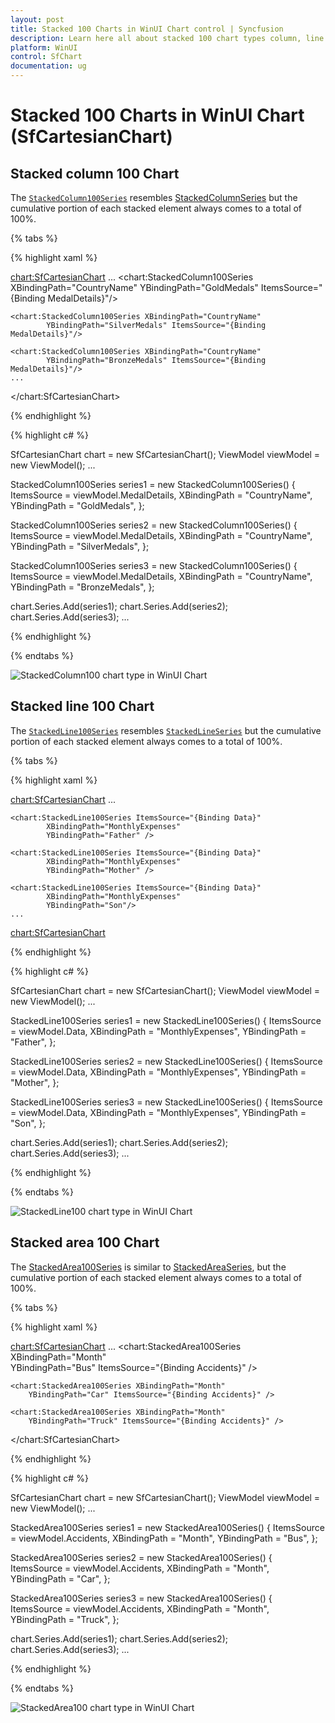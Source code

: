 ```yaml
---
layout: post
title: Stacked 100 Charts in WinUI Chart control | Syncfusion
description: Learn here all about stacked 100 chart types column, line and area in Syncfusion WinUI Chart (SfCartesianChart) control.
platform: WinUI
control: SfChart
documentation: ug
---
```


# Stacked 100 Charts in WinUI Chart (SfCartesianChart)

## Stacked column 100 Chart

The [`StackedColumn100Series`]() resembles [StackedColumnSeries]() but the cumulative portion of each stacked element always comes to a total of 100%. 

{% tabs %}

{% highlight xaml %}

<chart:SfCartesianChart>
    ...
    <chart:StackedColumn100Series XBindingPath="CountryName" 
            YBindingPath="GoldMedals" ItemsSource="{Binding MedalDetails}"/>

    <chart:StackedColumn100Series XBindingPath="CountryName"
            YBindingPath="SilverMedals" ItemsSource="{Binding MedalDetails}"/>

    <chart:StackedColumn100Series XBindingPath="CountryName" 
            YBindingPath="BronzeMedals" ItemsSource="{Binding MedalDetails}"/>
    ...
</chart:SfCartesianChart>

{% endhighlight %}

{% highlight c# %}

SfCartesianChart chart = new SfCartesianChart();
ViewModel viewModel = new ViewModel();
...

StackedColumn100Series series1 = new StackedColumn100Series()
{
    ItemsSource = viewModel.MedalDetails,
    XBindingPath = "CountryName",
    YBindingPath = "GoldMedals",
};

StackedColumn100Series series2 = new StackedColumn100Series()
{
    ItemsSource = viewModel.MedalDetails,
    XBindingPath = "CountryName",
    YBindingPath = "SilverMedals",
};

StackedColumn100Series series3 = new StackedColumn100Series()
{
    ItemsSource = viewModel.MedalDetails,
    XBindingPath = "CountryName",
    YBindingPath = "BronzeMedals",
};

chart.Series.Add(series1);
chart.Series.Add(series2);
chart.Series.Add(series3);
...

{% endhighlight %}

{% endtabs %}

![StackedColumn100 chart type in WinUI Chart](Stacking100_Series_Images/stackedcolumn100_chart.png)

## Stacked line 100 Chart

The [`StackedLine100Series`]() resembles [`StackedLineSeries`]() but the cumulative portion of each stacked element always comes to a total of 100%. 

{% tabs %}

{% highlight xaml %}

<chart:SfCartesianChart>
    ...

    <chart:StackedLine100Series ItemsSource="{Binding Data}" 
            XBindingPath="MonthlyExpenses" 
            YBindingPath="Father" />

    <chart:StackedLine100Series ItemsSource="{Binding Data}"
            XBindingPath="MonthlyExpenses"  
            YBindingPath="Mother" />

    <chart:StackedLine100Series ItemsSource="{Binding Data}"
            XBindingPath="MonthlyExpenses" 
            YBindingPath="Son"/>
    ...
<chart:SfCartesianChart>

{% endhighlight %}

{% highlight c# %}

SfCartesianChart chart = new SfCartesianChart();
ViewModel viewModel = new ViewModel();
...

StackedLine100Series series1 = new StackedLine100Series()
{
    ItemsSource = viewModel.Data,
    XBindingPath = "MonthlyExpenses",
    YBindingPath = "Father",
};

StackedLine100Series series2 = new StackedLine100Series()
{
    ItemsSource = viewModel.Data,
    XBindingPath = "MonthlyExpenses",
    YBindingPath = "Mother",
};

StackedLine100Series series3 = new StackedLine100Series()
{
    ItemsSource = viewModel.Data,
    XBindingPath = "MonthlyExpenses",
    YBindingPath = "Son",
};

chart.Series.Add(series1);
chart.Series.Add(series2);
chart.Series.Add(series3);
...

{% endhighlight %}

{% endtabs %}

![StackedLine100 chart type in WinUI Chart](Stacking100_Series_Images/stackedline100_chart.png)

## Stacked area 100 Chart

The [StackedArea100Series]() is similar to [StackedAreaSeries](), but the cumulative portion of each stacked element always comes to a total of 100%. 

{% tabs %}

{% highlight xaml %}

<chart:SfCartesianChart>
    ...
    <chart:StackedArea100Series XBindingPath="Month"         
        YBindingPath="Bus" ItemsSource="{Binding Accidents}" />

    <chart:StackedArea100Series XBindingPath="Month" 
        YBindingPath="Car" ItemsSource="{Binding Accidents}" />

    <chart:StackedArea100Series XBindingPath="Month" 
        YBindingPath="Truck" ItemsSource="{Binding Accidents}" />
</chart:SfCartesianChart>

{% endhighlight %}

{% highlight c# %}

SfCartesianChart chart = new SfCartesianChart();
ViewModel viewModel = new ViewModel();
...

StackedArea100Series series1 = new StackedArea100Series()
{
    ItemsSource = viewModel.Accidents,
    XBindingPath = "Month",
    YBindingPath = "Bus",
};

StackedArea100Series series2 = new StackedArea100Series()
{
    ItemsSource = viewModel.Accidents,
    XBindingPath = "Month",
    YBindingPath = "Car",
};

StackedArea100Series series3 = new StackedArea100Series()
{
    ItemsSource = viewModel.Accidents,
    XBindingPath = "Month",
    YBindingPath = "Truck",
};

chart.Series.Add(series1);
chart.Series.Add(series2);
chart.Series.Add(series3);
...

{% endhighlight %}

{% endtabs %}

![StackedArea100 chart type in WinUI Chart](Stacking100_Series_Images/stackedarea100_chart.png)
